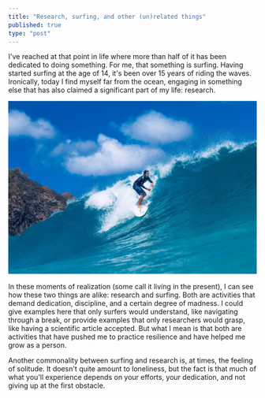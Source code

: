 ```yaml
---
title: "Research, surfing, and other (un)related things"
published: true
type: "post"
---
```


I've reached at that point in life where more than half of it has been dedicated to doing something. For me, that something is surfing. Having started surfing at the age of 14, it's been over 15 years of riding the waves. Ironically, today I find myself far from the ocean, engaging in something else that has also claimed a significant part of my life: research.

<img src="../assets/images/pictures/surfing.jpeg">

In these moments of realization (some call it living in the present), I can see how these two things are alike: research and surfing. Both are activities that demand dedication, discipline, and a certain degree of madness. I could give examples here that only surfers would understand, like navigating through a break, or provide examples that only researchers would grasp, like having a scientific article accepted. But what I mean is that both are activities that have pushed me to practice resilience and have helped me grow as a person.

Another commonality between surfing and research is, at times, the feeling of solitude. It doesn't quite amount to loneliness, but the fact is that much of what you'll experience depends on your efforts, your dedication, and not giving up at the first obstacle.